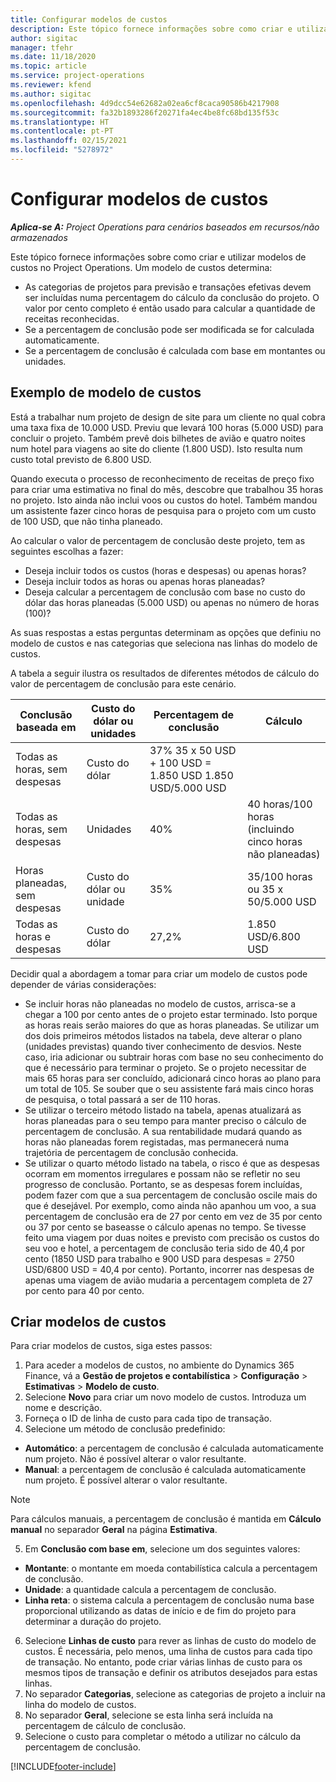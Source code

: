 ```yaml
---
title: Configurar modelos de custos
description: Este tópico fornece informações sobre como criar e utilizar modelos de custos no Project Operations.
author: sigitac
manager: tfehr
ms.date: 11/18/2020
ms.topic: article
ms.service: project-operations
ms.reviewer: kfend
ms.author: sigitac
ms.openlocfilehash: 4d9dcc54e62682a02ea6cf8caca90586b4217908
ms.sourcegitcommit: fa32b1893286f20271fa4ec4be8fc68bd135f53c
ms.translationtype: HT
ms.contentlocale: pt-PT
ms.lasthandoff: 02/15/2021
ms.locfileid: "5278972"
---
```

# <a name="set-up-cost-templates"></a>Configurar modelos de custos

_**Aplica-se A:** Project Operations para cenários baseados em recursos/não armazenados_


Este tópico fornece informações sobre como criar e utilizar modelos de custos no Project Operations. Um modelo de custos determina:

- As categorias de projetos para previsão e transações efetivas devem ser incluídas numa percentagem do cálculo da conclusão do projeto. O valor por cento completo é então usado para calcular a quantidade de receitas reconhecidas.
- Se a percentagem de conclusão pode ser modificada se for calculada automaticamente.
- Se a percentagem de conclusão é calculada com base em montantes ou unidades.

## <a name="cost-template-example"></a>Exemplo de modelo de custos

Está a trabalhar num projeto de design de site para um cliente no qual cobra uma taxa fixa de 10.000 USD. Previu que levará 100 horas (5.000 USD) para concluir o projeto. Também prevê dois bilhetes de avião e quatro noites num hotel para viagens ao site do cliente (1.800 USD). Isto resulta num custo total previsto de 6.800 USD.

Quando executa o processo de reconhecimento de receitas de preço fixo para criar uma estimativa no final do mês, descobre que trabalhou 35 horas no projeto. Isto ainda não inclui voos ou custos do hotel. Também mandou um assistente fazer cinco horas de pesquisa para o projeto com um custo de 100 USD, que não tinha planeado.

Ao calcular o valor de percentagem de conclusão deste projeto, tem as seguintes escolhas a fazer:

- Deseja incluir todos os custos (horas e despesas) ou apenas horas?
- Deseja incluir todos as horas ou apenas horas planeadas?
- Deseja calcular a percentagem de conclusão com base no custo do dólar das horas planeadas (5.000 USD) ou apenas no número de horas (100)?

As suas respostas a estas perguntas determinam as opções que definiu no modelo de custos e nas categorias que seleciona nas linhas do modelo de custos.

A tabela a seguir ilustra os resultados de diferentes métodos de cálculo do valor de percentagem de conclusão para este cenário.

| Conclusão baseada em | Custo do dólar ou unidades | Percentagem de conclusão | Cálculo |
| --- | --- | --- | --- |
| Todas as horas, sem despesas | Custo do dólar | 37% 35 x 50 USD + 100 USD = 1.850 USD 1.850 USD/5.000 USD |
| Todas as horas, sem despesas | Unidades | 40% | 40 horas/100 horas (incluindo cinco horas não planeadas) |
| Horas planeadas, sem despesas | Custo do dólar ou unidade | 35% | 35/100 horas ou 35 x 50/5.000 USD |
| Todas as horas e despesas | Custo do dólar | 27,2% | 1.850 USD/6.800 USD |

Decidir qual a abordagem a tomar para criar um modelo de custos pode depender de várias considerações:

- Se incluir horas não planeadas no modelo de custos, arrisca-se a chegar a 100 por cento antes de o projeto estar terminado. Isto porque as horas reais serão maiores do que as horas planeadas. Se utilizar um dos dois primeiros métodos listados na tabela, deve alterar o plano (unidades previstas) quando tiver conhecimento de desvios. Neste caso, iria adicionar ou subtrair horas com base no seu conhecimento do que é necessário para terminar o projeto. Se o projeto necessitar de mais 65 horas para ser concluído, adicionará cinco horas ao plano para um total de 105. Se souber que o seu assistente fará mais cinco horas de pesquisa, o total passará a ser de 110 horas.
- Se utilizar o terceiro método listado na tabela, apenas atualizará as horas planeadas para o seu tempo para manter preciso o cálculo de percentagem de conclusão. A sua rentabilidade mudará quando as horas não planeadas forem registadas, mas permanecerá numa trajetória de percentagem de conclusão conhecida.
- Se utilizar o quarto método listado na tabela, o risco é que as despesas ocorram em momentos irregulares e possam não se refletir no seu progresso de conclusão. Portanto, se as despesas forem incluídas, podem fazer com que a sua percentagem de conclusão oscile mais do que é desejável. Por exemplo, como ainda não apanhou um voo, a sua percentagem de conclusão era de 27 por cento em vez de 35 por cento ou 37 por cento se baseasse o cálculo apenas no tempo. Se tivesse feito uma viagem por duas noites e previsto com precisão os custos do seu voo e hotel, a percentagem de conclusão teria sido de 40,4 por cento (1850 USD para trabalho e 900 USD para despesas = 2750 USD/6800 USD = 40,4 por cento). Portanto, incorrer nas despesas de apenas uma viagem de avião mudaria a percentagem completa de 27 por cento para 40 por cento.

## <a name="create-cost-templates"></a>Criar modelos de custos
Para criar modelos de custos, siga estes passos:

1. Para aceder a modelos de custos, no ambiente do Dynamics 365 Finance, vá a **Gestão de projetos e contabilística** > **Configuração** > **Estimativas** > **Modelo de custo**.
2. Selecione **Novo** para criar um novo modelo de custos. Introduza um nome e descrição.
3. Forneça o ID de linha de custo para cada tipo de transação.
4. Selecione um método de conclusão predefinido:

  - **Automático**: a percentagem de conclusão é calculada automaticamente num projeto. Não é possível alterar o valor resultante.
  - **Manual**: a percentagem de conclusão é calculada automaticamente num projeto. É possível alterar o valor resultante.

  > [!NOTE]
  > Para cálculos manuais, a percentagem de conclusão é mantida em **Cálculo manual** no separador **Geral** na página **Estimativa**.

5. Em **Conclusão com base em**, selecione um dos seguintes valores:

  - **Montante**: o montante em moeda contabilística calcula a percentagem de conclusão.
  - **Unidade**: a quantidade calcula a percentagem de conclusão.
  - **Linha reta**: o sistema calcula a percentagem de conclusão numa base proporcional utilizando as datas de início e de fim do projeto para determinar a duração do projeto.

6. Selecione **Linhas de custo** para rever as linhas de custo do modelo de custos. É necessária, pelo menos, uma linha de custos para cada tipo de transação. No entanto, pode criar várias linhas de custo para os mesmos tipos de transação e definir os atributos desejados para estas linhas.
7. No separador **Categorias**, selecione as categorias de projeto a incluir na linha do modelo de custos.
8. No separador **Geral**, selecione se esta linha será incluída na percentagem de cálculo de conclusão.
9. Selecione o custo para completar o método a utilizar no cálculo da percentagem de conclusão.


[!INCLUDE[footer-include](../includes/footer-banner.md)]